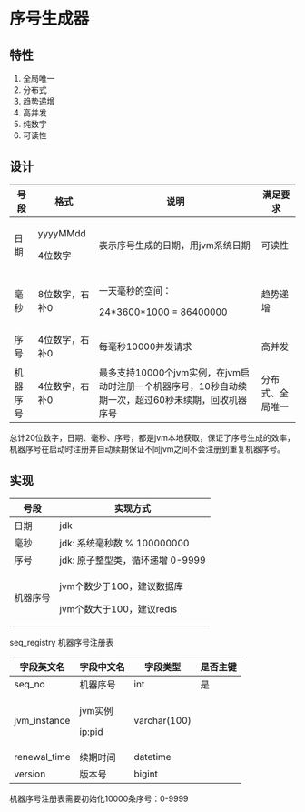 # **序号生成器**
## **特性**
1. 全局唯一
1. 分布式
1. 趋势递增
1. 高并发
1. 纯数字
1. 可读性
## **设计**

|号段|格式|说明|满足要求|
| - | - | - | - |
|日期|<p>yyyyMMdd</p><p>4位数字</p>|表示序号生成的日期，用jvm系统日期|可读性|
|毫秒|8位数字，右补0|<p>一天毫秒的空间：</p><p>24\*3600\*1000 = 86400000</p>|趋势递增|
|序号|4位数字，右补0|<p>每毫秒10000并发请求</p><p></p>|高并发|
|机器序号|4位数字，右补0|最多支持10000个jvm实例，在jvm启动时注册一个机器序号，10秒自动续期一次，超过60秒未续期，回收机器序号|分布式、全局唯一|

总计20位数字，日期、毫秒、序号，都是jvm本地获取，保证了序号生成的效率，机器序号在启动时注册并自动续期保证不同jvm之间不会注册到重复机器序号。
## **实现**

|号段|实现方式|
| - | - |
|日期|jdk|
|毫秒|jdk: 系统毫秒数 % 100000000|
|序号|jdk: 原子整型类，循环递增 0-9999|
|机器序号|<p>jvm个数少于100，建议数据库</p><p>jvm个数大于100，建议redis</p>|

seq\_registry 机器序号注册表

|字段英文名|字段中文名|字段类型|是否主键|
| - | - | - | - |
|seq\_no|机器序号|int|是|
|jvm\_instance|<p>jvm实例</p><p>ip:pid</p>|varchar(100)||
|renewal\_time|续期时间|datetime||
|version|版本号|bigint||

机器序号注册表需要初始化10000条序号：0-9999
